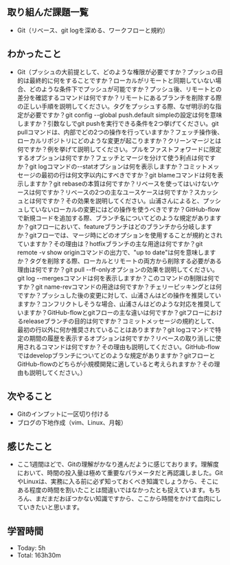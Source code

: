 ## 取り組んだ課題一覧
- Git（リベース、git logを深める、ワークフローと規約）
## わかったこと
- Git（プッシュの大前提として、どのような権限が必要ですか？プッシュの目的は最終的に何をすることですか？ローカルがリモートと同期していない場合、どのような条件下でプッシュが可能ですか？プッシュ後、リモートとの差分を確認するコマンドは何ですか？リモートにあるブランチを削除する際の正しい手順を説明してください。タグをプッシュする際、なぜ明示的な指定が必要ですか？git config --global push.default simpleの設定は何を意味しますか？引数なしでgit pushを実行できる条件を2つ挙げてください。git pullコマンドは、内部でどの2つの操作を行っていますか？フェッチ操作後、ローカルリポジトリにどのような変更が起こりますか？クリーンマージとは何ですか？例を挙げて説明してください。プルをファストフォワードに限定するオプションは何ですか？フェッチとマージを分けて使う利点は何ですか？git logコマンドの--statオプションは何を表示しますか？コミットメッセージの最初の行は何文字以内にすべきですか？git blameコマンドは何を表示しますか？git rebaseの本質は何ですか？リベースを使ってはいけないケースは何ですか？リベースの2つの主なユースケースは何ですか？スカッシュとは何ですか？その効果を説明してください。山浦さんによると、プッシュしていないローカルの変更にはどの操作を使うべきですか？GitHub-flowで新規コードを追加する際、ブランチ名についてどのような規定がありますか？gitフローにおいて、featureブランチはどのブランチから分岐しますか？gitフローでは、マージ時にどのオプションを使用することが規約とされていますか？その理由は？hotfixブランチの主な用途は何ですか？git remote -v show originコマンドの出力で、"up to date"は何を意味しますか？タグを削除する際、ローカルとリモートの両方から削除する必要がある理由は何ですか？git pull --ff-onlyオプションの効果を説明してください。git log --mergesコマンドは何を表示しますか？このコマンドの制限は何ですか？git name-revコマンドの用途は何ですか？チェリーピッキングとは何ですか？プッシュした後の変更に対して、山浦さんはどの操作を推奨していますか？コンフリクトしそうな場合、山浦さんはどのような対応を推奨していますか？GitHub-flowとgitフローの主な違いは何ですか？gitフローにおけるreleaseブランチの目的は何ですか？コミットメッセージの規約として、最初の行以外に何か推奨されていることはありますか？git logコマンドで特定の期間の履歴を表示するオプションは何ですか？リベースの取り消しに使用されるコマンドは何ですか？その理由も説明してください。GitHub-flowではdevelopブランチについてどのような規定がありますか？gitフローとGitHub-flowのどちらが小規模開発に適していると考えられますか？その理由も説明してください。）
## 次やること
- Gitのインプットに一区切り付ける
- ブログの下地作成（vim、Linux、月報）
## 感じたこと
- ここ1週間ほどで、Gitの理解がかなり進んだように感じております。理解度において、時間の投入量は極めて重要なパラメータだと再認識しました。GitやLinuxは、実務に入る前に必ず知っておくべき知識でしょうから、そこにある程度の時間を割いたことは間違いではなかったとも捉えています。もちろん、まだまだおぼつかない知識ですから、ここから時間をかけて血肉にしていきたいと思います。
## 学習時間
- Today: 5h
- Total: 163h30m
